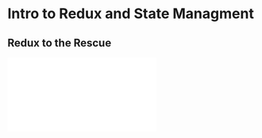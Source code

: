 # Intro to Redux and State Managment

[Counter App]:https://react-redux-test138.herokuapp.com/

## Redux to the Rescue
![Redux Learning Card](src/assets/pdf/redux-learning-card.pdf)
